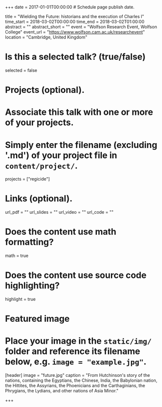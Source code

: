 +++
date = 2017-01-01T00:00:00  # Schedule page publish date.

title = "Wielding the Future: historians and the execution of Charles I"
time_start = 2018-03-02T00:00:00
time_end = 2018-03-02T01:00:00
abstract = ""
abstract_short = ""
event = "Wolfson Research Event, Wolfson College"
event_url = "https://www.wolfson.cam.ac.uk/researchevent"
location = "Cambridge, United Kingdom"

# Is this a selected talk? (true/false)
selected = false

# Projects (optional).
#   Associate this talk with one or more of your projects.
#   Simply enter the filename (excluding '.md') of your project file in `content/project/`.
projects = ["regicide"]

# Links (optional).
url_pdf = ""
url_slides = ""
url_video = ""
url_code = ""

# Does the content use math formatting?
math = true

# Does the content use source code highlighting?
highlight = true

# Featured image
# Place your image in the `static/img/` folder and reference its filename below, e.g. `image = "example.jpg"`.
[header]
image = "future.jpg"
caption = "From Hutchinson's story of the nations, containing the Egyptians, the Chinese, India, the Babylonian nation, the Hittites, the Assyrians, the Phoenicians and the Carthaginians, the Phrygians, the Lydians, and other nations of Asia Minor."

+++

